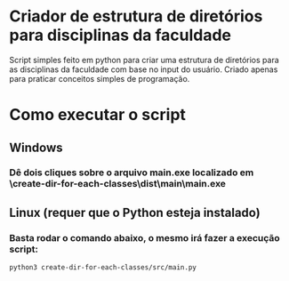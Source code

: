 # Criador de estrutura de diretórios para disciplinas da faculdade

Script simples feito em python para criar uma estrutura de diretórios para as disciplinas da faculdade com base no input do usuário.
Criado apenas para praticar conceitos simples de programação.

# Como executar o script

## Windows
### Dê dois cliques sobre o arquivo main.exe localizado em \create-dir-for-each-classes\dist\main\main.exe

## Linux (requer que o Python esteja instalado)
### Basta rodar o comando abaixo, o mesmo irá fazer a execução script:
```
python3 create-dir-for-each-classes/src/main.py
```
